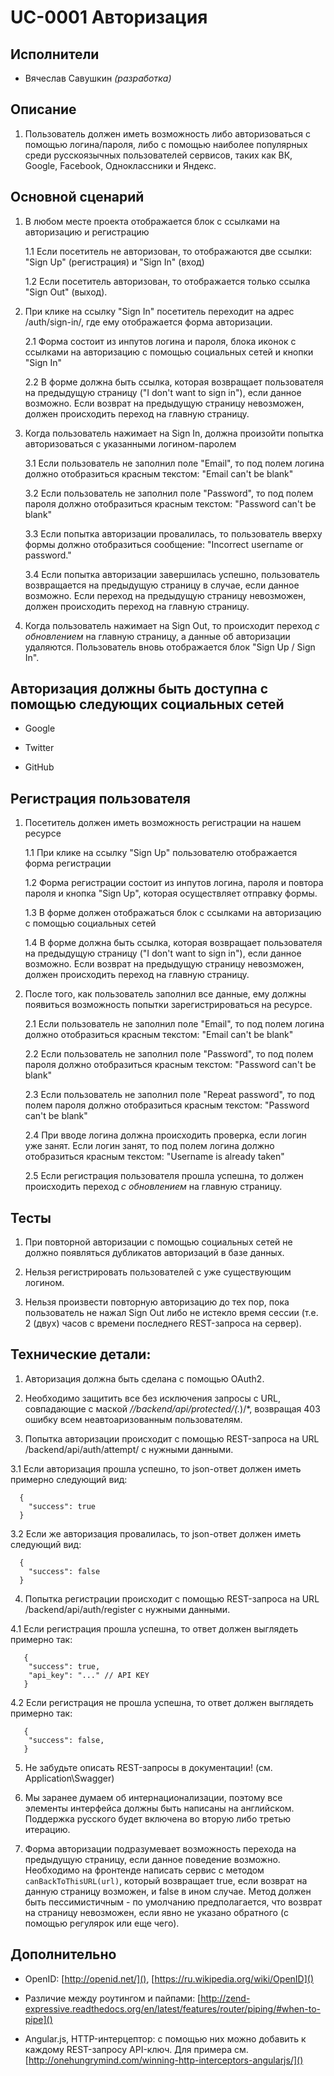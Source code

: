 UC-0001 Авторизация
===================
Исполнители
-----------

 - Вячеслав Савушкин *(разработка)*
 
Описание
--------

1. Пользователь должен иметь возможность либо авторизоваться с помощью логина/пароля, либо с помощью наиболее популярных
среди русскоязычных пользователей сервисов, таких как ВК, Google, Facebook, Одноклассники и Яндекс.

Основной сценарий
-----------------

1. В любом месте проекта отображается блок с ссылками на авторизацию и регистрацию

   1.1 Если посетитель не авторизован, то отображаются две ссылки: "Sign Up" (регистрация) и "Sign In" (вход)

   1.2 Если посетитель авторизован, то отображается только ссылка "Sign Out" (выход).

2. При клике на ссылку "Sign In" посетитель переходит на адрес /auth/sign-in/, где ему отображается форма авторизации.

   2.1 Форма состоит из инпутов логина и пароля, блока иконок с ссылками на авторизацию с помощью социальных сетей и кнопки "Sign In"

   2.2 В форме должна быть ссылка, которая возвращает пользователя на предыдущую страницу ("I don't want to sign in"), если 
 данное возможно. Если возврат на предыдущую страницу невозможен, должен происходить переход на главную страницу.

3. Когда пользователь нажимает на Sign In, должна произойти попытка авторизоваться с указанными логином-паролем

   3.1 Если пользователь не заполнил поле "Email", то под полем логина должно отобразиться красным текстом: "Email can't be blank"

   3.2 Если пользователь не заполнил поле "Password", то под полем пароля должно отобразиться красным текстом: "Password can't be blank"

   3.3 Если попытка авторизации провалилась, то пользователь вверху формы должно отобразиться сообщение: "Incorrect username or password."
 
   3.4 Если попытка авторизации завершилась успешно, пользователь возвращается на предыдущую страницу в случае, если данное возможно. 
 Если переход на предыдущую страницу невозможен, должен происходить переход на главную страницу. 
 
4. Когда пользователь нажимает на Sign Out, то происходит переход *с обновлением* на главную страницу, а данные об авторизации удаляются.
Пользователь вновь отображается блок "Sign Up / Sign In".

Авторизация должны быть доступна с помощью следующих социальных сетей
---------------------------------------------------------------------

- Google

- Twitter

- GitHub

Регистрация пользователя
------------------------

1. Посетитель должен иметь возможность регистрации на нашем ресурсе

   1.1 При клике на ссылку "Sign Up" пользователю отображается форма регистрации

   1.2 Форма регистрации состоит из инпутов логина, пароля и повтора пароля и кнопка "Sign Up", которая осуществляет отправку формы.

   1.3 В форме должен отображаться блок с ссылками на авторизацию с помощью социальных сетей

   1.4 В форме должна быть ссылка, которая возвращает пользователя на предыдущую страницу ("I don't want to sign in"), если
данное возможно. Если возврат на предыдущую страницу невозможен, должен происходить переход на главную страницу.

2. После того, как пользователь заполнил все данные, ему должны появиться возможность попытки зарегистрироваться на ресурсе.

   2.1 Если пользователь не заполнил поле "Email", то под полем логина должно отобразиться красным текстом: "Email can't be blank"

   2.2 Если пользователь не заполнил поле "Password", то под полем пароля должно отобразиться красным текстом: "Password can't be blank"

   2.3 Если пользователь не заполнил поле "Repeat password", то под полем пароля должно отобразиться красным текстом: "Password can't be blank"

   2.4 При вводе логина должна происходить проверка, если логин уже занят. Если логин занят, то под полем логина должно отобразиться красным текстом: "Username is already taken"

   2.5 Если регистрация пользователя прошла успешна, то должен происходить переход *с обновлением* на главную страницу.

Тесты
-----

1. При повторной авторизации с помощью социальных сетей не должно появляться дубликатов авторизаций в базе данных.

2. Нельзя регистрировать пользователей с уже существующим логином.

3. Нельзя произвести повторную авторизацию до тех пор, пока пользователь не нажал Sign Out либо не истекло время сессии (т.е. 2 (двух) часов с времени последнего REST-запроса на сервер).


Технические детали:
------------------

1. Авторизация должна быть сделана с помощью OAuth2.

2. Необходимо защитить все без исключения запросы с URL, совпадающие с маской */\/backend/api/protected/(.*)/*,
возвращая 403 ошибку всем неавтоаризованным пользователям.

3. Попытка авторизации происходит с помощью REST-запроса на URL /backend/api/auth/attempt/ с нужными данными.

  3.1 Если авторизация прошла успешно, то json-ответ должен иметь примерно следующий вид:
```
  {
    "success": true
  }
```
 
  3.2 Если же авторизация провалилась, то json-ответ должен иметь следующий вид: 
```
  {
    "success": false
  }
```

4. Попытка регистрации происходит с помощью REST-запроса на URL /backend/api/auth/register с нужными данными.

  4.1 Если регистрация прошла успешна, то ответ должен выглядеть примерно так:
```
   {
    "success": true,
    "api_key": "..." // API KEY
   }
```
  4.2 Если регистрация не прошла успешна, то ответ должен выглядеть примерно так:
```
   {
    "success": false,
   }
```
5. Не забудьте описать REST-запросы в документации! (см. Application\Swagger)

6. Мы заранее думаем об интернационализации, поэтому все элементы интерфейса должны быть написаны на английском.
Поддержка русского будет включена во вторую либо третью итерацию.

7. Форма авторизации подразумевает возможность перехода на предыдущую страницу, если данное поведение возможно.
Необходимо на фронтенде написать сервис с методом `сanBackToThisURL(url)`, который возвращает true, если возврат на 
данную страницу возможен, и false в ином случае. Метод должен быть пессимистичным - по умолчанию предполагается, что возврат
на страницу невозможен, если явно не указано обратного (с помощью регулярок или еще чего).


Дополнительно
-------------

- OpenID: [http://openid.net/](), [https://ru.wikipedia.org/wiki/OpenID]()

- Различие между роутингом и пайпами: [http://zend-expressive.readthedocs.org/en/latest/features/router/piping/#when-to-pipe]()

- Angular.js, HTTP-интерцептор: с помощью них можно добавить к каждому REST-запросу API-ключ. Для примера см. [http://onehungrymind.com/winning-http-interceptors-angularjs/]()